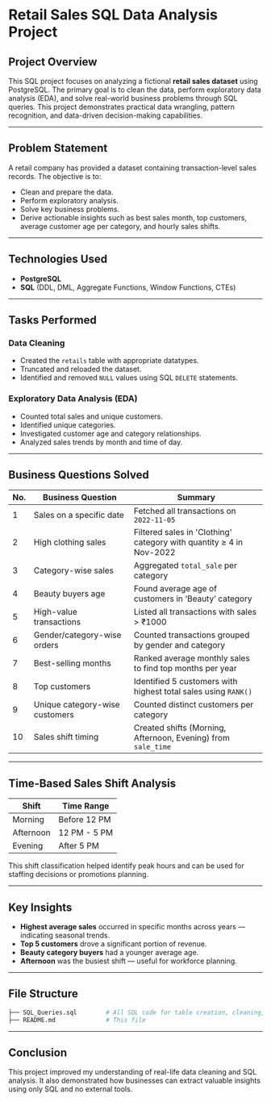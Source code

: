 # Retail Sales SQL Data Analysis Project

## Project Overview

This SQL project focuses on analyzing a fictional **retail sales dataset** using PostgreSQL. The primary goal is to clean the data, perform exploratory data analysis (EDA), and solve real-world business problems through SQL queries. This project demonstrates practical data wrangling, pattern recognition, and data-driven decision-making capabilities.

---

## Problem Statement

A retail company has provided a dataset containing transaction-level sales records. The objective is to:

* Clean and prepare the data.
* Perform exploratory analysis.
* Solve key business problems.
* Derive actionable insights such as best sales month, top customers, average customer age per category, and hourly sales shifts.

---

## Technologies Used

* **PostgreSQL**
* **SQL** (DDL, DML, Aggregate Functions, Window Functions, CTEs)

---

## Tasks Performed

### Data Cleaning

* Created the `retails` table with appropriate datatypes.
* Truncated and reloaded the dataset.
* Identified and removed `NULL` values using SQL `DELETE` statements.

### Exploratory Data Analysis (EDA)

* Counted total sales and unique customers.
* Identified unique categories.
* Investigated customer age and category relationships.
* Analyzed sales trends by month and time of day.

---

## Business Questions Solved

| No. | Business Question              | Summary                                                             |
| --- | ------------------------------ | ------------------------------------------------------------------- |
| 1   | Sales on a specific date       | Fetched all transactions on `2022-11-05`                            |
| 2   | High clothing sales            | Filtered sales in 'Clothing' category with quantity ≥ 4 in Nov-2022 |
| 3   | Category-wise sales            | Aggregated `total_sale` per category                                |
| 4   | Beauty buyers age              | Found average age of customers in ‘Beauty’ category                 |
| 5   | High-value transactions        | Listed all transactions with sales > ₹1000                          |
| 6   | Gender/category-wise orders    | Counted transactions grouped by gender and category                 |
| 7   | Best-selling months            | Ranked average monthly sales to find top months per year            |
| 8   | Top customers                  | Identified 5 customers with highest total sales using `RANK()`      |
| 9   | Unique category-wise customers | Counted distinct customers per category                             |
| 10  | Sales shift timing             | Created shifts (Morning, Afternoon, Evening) from `sale_time`       |

---

## Time-Based Sales Shift Analysis

| Shift     | Time Range   |
| --------- | ------------ |
| Morning   | Before 12 PM |
| Afternoon | 12 PM - 5 PM |
| Evening   | After 5 PM   |

This shift classification helped identify peak hours and can be used for staffing decisions or promotions planning.

---

## Key Insights

* **Highest average sales** occurred in specific months across years — indicating seasonal trends.
* **Top 5 customers** drove a significant portion of revenue.
* **Beauty category buyers** had a younger average age.
* **Afternoon** was the busiest shift — useful for workforce planning.

---

## File Structure

```bash
├── SQL_Queries.sql        # All SQL code for table creation, cleaning, and analysis
├── README.md              # This file
```

---

## Conclusion

This project improved my understanding of real-life data cleaning and SQL analysis. It also demonstrated how businesses can extract valuable insights using only SQL and no external tools.

